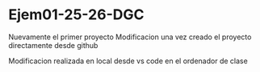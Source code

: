 # Ejem01-25-26-DGC
Nuevamente el primer proyecto
Modificacion una vez creado el proyecto directamente desde github

Modificacion realizada en local desde vs code en el ordenador de clase